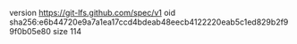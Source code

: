 version https://git-lfs.github.com/spec/v1
oid sha256:e6b44720e9a7a1ea17ccd4bdeab48eecb4122220eab5c1ed829b2f99f0b05e80
size 114
